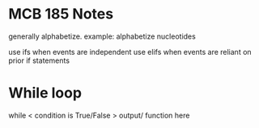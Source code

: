 MCB 185 Notes
====================

generally alphabetize. example: alphabetize nucleotides

use ifs when events are independent 
use elifs when events are reliant on prior if statements

# While loop
while < condition is True/False >
	output/ function here